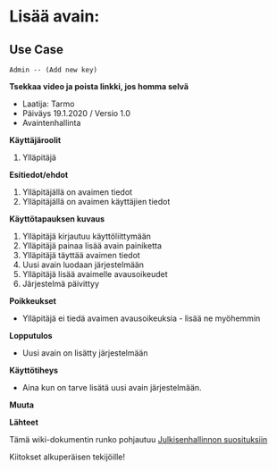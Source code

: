 # Lisää avain:
## Use Case 


```plantuml
Admin -- (Add new key)
```

__Tsekkaa video ja poista linkki, jos homma selvä__
* Laatija: Tarmo
* Päiväys 19.1.2020 / Versio 1.0 
* Avaintenhallinta
	
**Käyttäjäroolit**	

1. Ylläpitäjä

**Esitiedot/ehdot**	

1. Ylläpitäjällä on avaimen tiedot 
2. Ylläpitäjällä on avaimen käyttäjien tiedot

**Käyttötapauksen kuvaus**

1. Ylläpitäjä kirjautuu käyttöliittymään
2. Ylläpitäjä painaa lisää avain painiketta
3. Ylläpitäjä täyttää avaimen tiedot
4. Uusi avain luodaan järjestelmään
5. Ylläpitäjä lisää avaimelle avausoikeudet
6. Järjestelmä päivittyy

**Poikkeukset**
 
* Ylläpitäjä ei tiedä avaimen avausoikeuksia - lisää ne myöhemmin	

	
**Lopputulos**	

* Uusi avain on lisätty järjestelmään

**Käyttötiheys** 

* Aina kun on tarve lisätä uusi avain järjestelmään.

**Muuta**	


**Lähteet**

Tämä wiki-dokumentin runko pohjautuu [Julkisenhallinnon suosituksiin](http://www.jhs-suositukset.fi/web/guest/jhs/recommendations/173)

Kiitokset alkuperäisen tekijöille!

